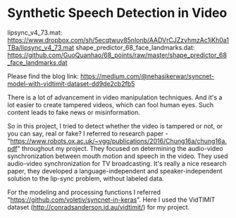 # Synthetic Speech Detection in Video

lipsync_v4_73.mat: https://www.dropbox.com/sh/5ecqtwuy85nlonb/AADVrCJZzvhmzAc1jKh0a1TBa/lipsync_v4_73.mat
shape_predictor_68_face_landmarks.dat: https://github.com/GuoQuanhao/68_points/raw/master/shape_predictor_68_face_landmarks.dat

Please find the blog link: https://medium.com/@nehasikerwar/syncnet-model-with-vidtimit-dataset-dd9de2cb2fb5

There is a lot of advancement in video manipulation techniques. And it's a lot easier to create tampered videos, which can fool human eyes. Such content leads to fake news or misinformation.

So in this project, I tried to detect whether the video is tampered or not, or you can say, real or fake? I referred to research paper - "https://www.robots.ox.ac.uk/~vgg/publications/2016/Chung16a/chung16a.pdf" throughout my project. They focused on determining the audio-video synchronization between mouth motion and speech in the video. They used audio-video synchronization for TV broadcasting. It's really a nice research paper, they developed a language-independent and speaker-independent solution to the lip-sync problem, without labeled data. 

For the modeling and processing functions I referred "https://github.com/voletiv/syncnet-in-keras". Here I used the VidTIMIT dataset (http://conradsanderson.id.au/vidtimit/) for my project. 

